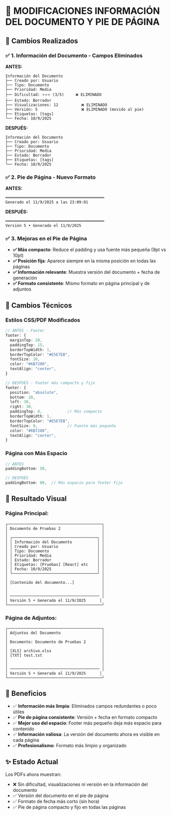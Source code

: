 # 📝 MODIFICACIONES INFORMACIÓN DEL DOCUMENTO Y PIE DE PÁGINA

## 🎯 Cambios Realizados

### ✅ **1. Información del Documento - Campos Eliminados**

**ANTES:**

```
Información del Documento
├── Creado por: Usuario
├── Tipo: Documento
├── Prioridad: Media
├── Dificultad: ⭐⭐⭐ (3/5)     ❌ ELIMINADO
├── Estado: Borrador
├── Visualizaciones: 12          ❌ ELIMINADO
├── Versión: 5                   ❌ ELIMINADO (movido al pie)
├── Etiquetas: [tags]
└── Fecha: 10/9/2025
```

**DESPUÉS:**

```
Información del Documento
├── Creado por: Usuario
├── Tipo: Documento
├── Prioridad: Media
├── Estado: Borrador
├── Etiquetas: [tags]
└── Fecha: 10/9/2025
```

### ✅ **2. Pie de Página - Nuevo Formato**

**ANTES:**

```
═══════════════════════════════════════════
Generado el 11/9/2025 a las 23:09:01
```

**DESPUÉS:**

```
═══════════════════════════════════════════
Versión 5 • Generado el 11/9/2025
```

### ✅ **3. Mejoras en el Pie de Página**

- **✅ Más compacto**: Reduce el padding y usa fuente más pequeña (9pt vs 10pt)
- **✅ Posición fija**: Aparece siempre en la misma posición en todas las páginas
- **✅ Información relevante**: Muestra versión del documento + fecha de generación
- **✅ Formato consistente**: Mismo formato en página principal y de adjuntos

## 🎨 Cambios Técnicos

### **Estilos CSS/PDF Modificados**

```typescript
// ANTES - Footer
footer: {
  marginTop: 20,
  paddingTop: 15,
  borderTopWidth: 1,
  borderTopColor: "#E5E7EB",
  fontSize: 10,
  color: "#6B7280",
  textAlign: "center",
}

// DESPUÉS - Footer más compacto y fijo
footer: {
  position: "absolute",
  bottom: 20,
  left: 30,
  right: 30,
  paddingTop: 8,           // Más compacto
  borderTopWidth: 1,
  borderTopColor: "#E5E7EB",
  fontSize: 9,             // Fuente más pequeña
  color: "#6B7280",
  textAlign: "center",
}
```

### **Página con Más Espacio**

```typescript
// ANTES
paddingBottom: 50,

// DESPUÉS
paddingBottom: 60,  // Más espacio para footer fijo
```

## 📄 Resultado Visual

### **Página Principal:**

```
┌─────────────────────────────────────────┐
│ Documento de Pruebas 2                  │
│                                         │
│ ┌─────────────────────────────────────┐ │
│ │ Información del Documento           │ │
│ │ Creado por: Usuario                 │ │
│ │ Tipo: Documento                     │ │
│ │ Prioridad: Media                    │ │
│ │ Estado: Borrador                    │ │
│ │ Etiquetas: [Pruebas] [React] etc    │ │
│ │ Fecha: 10/9/2025                    │ │
│ └─────────────────────────────────────┘ │
│                                         │
│ [Contenido del documento...]            │
│                                         │
│                                         │
│ ─────────────────────────────────────── │
│ Versión 5 • Generado el 11/9/2025      │
└─────────────────────────────────────────┘
```

### **Página de Adjuntos:**

```
┌─────────────────────────────────────────┐
│ Adjuntos del Documento                  │
│                                         │
│ Documento: Documento de Pruebas 2       │
│                                         │
│ [XLS] archivo.xlsx                      │
│ [TXT] test.txt                          │
│                                         │
│                                         │
│ ─────────────────────────────────────── │
│ Versión 5 • Generado el 11/9/2025      │
└─────────────────────────────────────────┘
```

## 🎯 Beneficios

- ✅ **Información más limpia**: Eliminados campos redundantes o poco útiles
- ✅ **Pie de página consistente**: Versión + fecha en formato compacto
- ✅ **Mejor uso del espacio**: Footer más pequeño deja más espacio para contenido
- ✅ **Información valiosa**: La versión del documento ahora es visible en cada página
- ✅ **Profesionalismo**: Formato más limpio y organizado

## ✨ Estado Actual

Los PDFs ahora muestran:

- ❌ Sin dificultad, visualizaciones ni versión en la información del documento
- ✅ Versión del documento en el pie de página
- ✅ Formato de fecha más corto (sin hora)
- ✅ Pie de página compacto y fijo en todas las páginas

